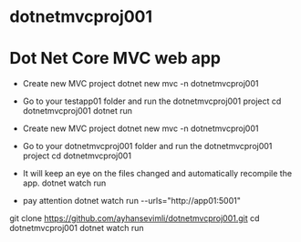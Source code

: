# dotnetmvcproj001
# Dot Net Core MVC web app

* Create new MVC project
dotnet new mvc -n dotnetmvcproj001

* Go to your testapp01 folder and run the dotnetmvcproj001 project
cd dotnetmvcproj001
dotnet run

* Create new MVC project
dotnet new mvc -n dotnetmvcproj001
* Go to your dotnetmvcproj001 folder and run the dotnetmvcproj001 project
cd dotnetmvcproj001
* It will keep an eye on the files changed and automatically recompile the app.
dotnet watch run

* pay attention
dotnet watch run --urls="http://app01:5001"


git clone https://github.com/ayhansevimli/dotnetmvcproj001.git
cd dotnetmvcproj001
dotnet watch run

